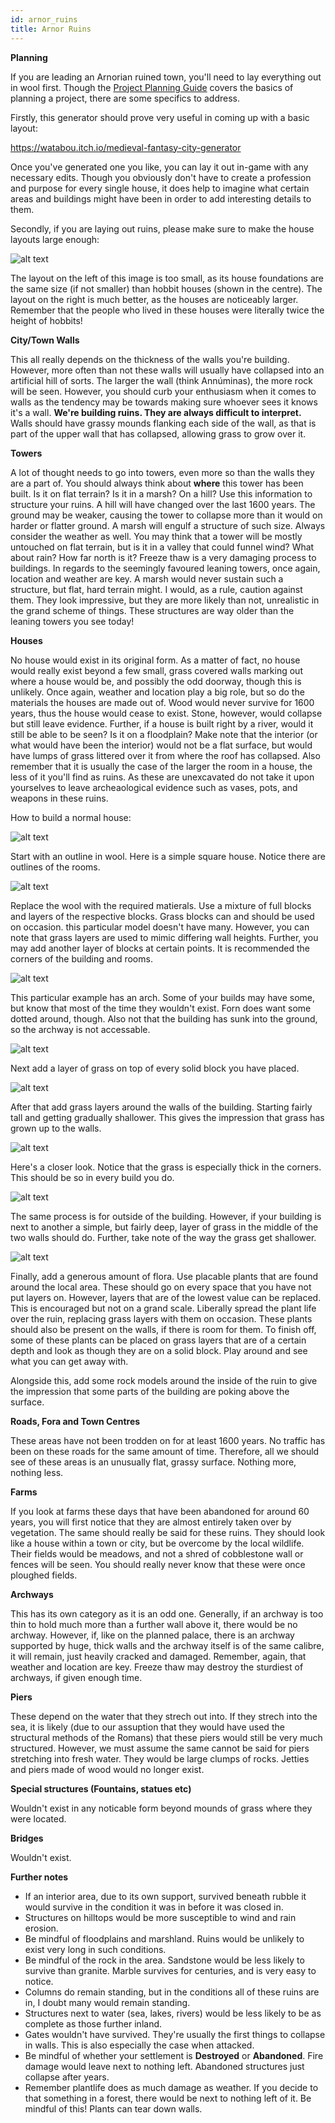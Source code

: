 ```yaml
---
id: arnor_ruins
title: Arnor Ruins
---
```


**Planning**

If you are leading an Arnorian ruined town, you'll need to lay everything out in wool first. Though the [Project Planning Guide](https://wiki.ardacraft.me/docs/project_planning) covers the basics of planning a project, there are some specifics to address.

Firstly, this generator should prove very useful in coming up with a basic layout:

https://watabou.itch.io/medieval-fantasy-city-generator

Once you've generated one you like, you can lay it out in-game with any necessary edits. Though you obviously don't have to create a profession and purpose for every single house, it does help to imagine what certain areas and buildings might have been in order to add interesting details to them.

Secondly, if you are laying out ruins, please make sure to make the house layouts large enough:

![alt text](https://cdn.discordapp.com/attachments/275671987739820032/355433814048243712/what_the_heck.PNG)

The layout on the left of this image is too small, as its house foundations are the same size (if not smaller) than hobbit houses (shown in the centre). The layout on the right is much better, as the houses are noticeably larger. Remember that the people who lived in these houses were literally twice the height of hobbits!

**City/Town Walls**

This all really depends on the thickness of the walls you're building. However, more often than not these walls will usually have collapsed into an artificial hill of sorts. The larger the wall (think Annúminas), the more rock will be seen. However, you should curb your enthusiasm when it comes to walls as the tendency may be towards making sure whoever sees it knows it's a wall. **We're building ruins. They are always difficult to interpret.** Walls should have grassy mounds flanking each side of the wall, as that is part of the upper wall that has collapsed, allowing grass to grow over it.


**Towers**

A lot of thought needs to go into towers, even more so than the walls they are a part of. You should always think about **where** this tower has been built. Is it on flat terrain? Is it in a marsh? On a hill? Use this information to structure your ruins. A hill will have changed over the last 1600 years. The ground may be weaker, causing the tower to collapse more than it would on harder or flatter ground. A marsh will engulf a structure of such size. Always consider the weather as well. You may think that a tower will be mostly untouched on flat terrain, but is it in a valley that could funnel wind? What about rain? How far north is it? Freeze thaw is a very damaging process to buildings. In regards to the seemingly favoured leaning towers, once again, location and weather are key. A marsh would never sustain such a structure, but flat, hard terrain might. I would, as a rule, caution against them. They look impressive, but they are more likely than not, unrealistic in the grand scheme of things. These structures are way older than the leaning towers you see today!

**Houses**

No house would exist in its original form. As a matter of fact, no house would really exist beyond a few small, grass covered walls marking out where a house would be, and possibly the odd doorway, though this is unlikely. Once again, weather and location play a big role, but so do the materials the houses are made out of. Wood would never survive for 1600 years, thus the house would cease to exist. Stone, however, would collapse but still leave evidence. Further, if a house is built right by a river, would it still be able to be seen? Is it on a floodplain? Make note that the interior (or what would have been the interior) would not be a flat surface, but would have lumps of grass littered over it from where the roof has collapsed. Also remember that it is usually the case of the larger the room in a house, the less of it you'll find as ruins. As these are unexcavated do not take it upon yourselves to leave archeaological evidence such as vases, pots, and weapons in these ruins.

How to build a normal house:

![alt text](https://i.imgur.com/oQgu0YQ.jpg)

Start with an outline in wool. Here is a simple square house. Notice there are outlines of the rooms.

![alt text](https://i.imgur.com/Sv7F2ZR.jpg)

Replace the wool with the required matierals. Use a mixture of full blocks and layers of the respective blocks. Grass blocks can and should be used on occasion. this particular model doesn't have many. However, you can note that  grass layers are used to mimic differing wall heights. Further, you may add another layer of blocks at certain points. It is recommended the corners of the building and rooms.

![alt text](https://i.imgur.com/sN5fnne.jpg)

This particular example has an arch. Some of your builds may have some, but know that most of the time they wouldn't exist. Forn does want some dotted around, though. Also not that the building has sunk into the ground, so the archway is not accessable.

![alt text](https://i.imgur.com/cgUU0dS.jpg)

Next add a layer of grass on top of every solid block you have placed.

![alt text](https://i.imgur.com/eH7ROFE.jpg)

After that add grass layers around the walls of the building. Starting fairly tall and getting gradually shallower. This gives the impression that grass has grown up to the walls.

![alt text](https://i.imgur.com/KlMTpHx.png)

Here's a closer look. Notice that the grass is especially thick in the corners. This should be so in every build you do.

![alt text](https://i.imgur.com/4Fks5xG.jpg)

The same process is for outside of the building. However, if your building is next to another a simple, but fairly deep, layer of grass in the middle of the two walls should do. Further, take note of the way the grass get shallower.

![alt text](https://i.imgur.com/H5XNbXp.jpg)

Finally, add a generous amount of flora. Use placable plants that are found around the local area. These should go on every space that you have not put layers on. However, layers that are of the lowest value can be replaced. This is encouraged but not on a grand scale. Liberally spread the plant life over the ruin, replacing grass layers with them on occasion. These plants should also be present on the walls, if there is room for them. To finish off, some of these plants can be placed on grass layers that are of a certain depth and look as though they are on a solid block. Play around and see what you can get away with.

Alongside this, add some rock models around the inside of the ruin to give the impression that some parts of the building are poking above the surface.

**Roads, Fora and Town Centres**

These areas have not been trodden on for at least 1600 years. No traffic has been on these roads for the same amount of time. Therefore, all we should see of these areas is an unusually flat, grassy surface. Nothing more, nothing less.

**Farms**

If you look at farms these days that have been abandoned for around 60 years, you will first notice that they are almost entirely taken over by vegetation. The same should really be said for these ruins. They should look like a house within a town or city, but be overcome by the local wildlife. Their fields would be meadows, and not a shred of cobblestone wall or fences will be seen. You should really never know that these were once ploughed fields.


**Archways**

This has its own category as it is an odd one. Generally, if an archway is too thin to hold much more than a further wall above it, there would be no archway. However, if, like on the planned palace, there is an archway supported by huge, thick walls and the archway itself is of the same calibre, it will remain, just heavily cracked and damaged. Remember, again, that weather and location are key. Freeze thaw may destroy the sturdiest of archways, if given enough time.


**Piers**

These depend on the water that they strech out into. If they strech into the sea, it is likely (due to our assuption that they would have used the structural methods of the Romans) that these piers would still be very much structured. However, we must assume the same cannot be said for piers stretching into fresh water. They would be large clumps of rocks. Jetties and piers made of wood would no longer exist.


**Special structures (Fountains, statues etc)**

Wouldn't exist in any noticable form beyond mounds of grass where they were located.

**Bridges**

Wouldn't exist.

**Further notes**

- If an interior area, due to its own support, survived beneath rubble it would survive in the condition it was in before it was closed in.
- Structures on hilltops would be more susceptible to wind and rain erosion.
- Be mindful of floodplains and marshland. Ruins would be unlikely to exist very long in such conditions.
- Be mindful of the rock in the area. Sandstone would be less likely to survive than granite. Marble survives for centuries, and is very easy to notice.
- Columns do remain standing, but in the conditions all of these ruins are in, I doubt many would remain standing.
- Structures next to water (sea, lakes, rivers) would be less likely to be as complete as those further inland.
- Gates wouldn't have survived. They're usually the first things to collapse in walls. This is also especially the case when attacked.
- Be mindful of whether your settlement is **Destroyed** or **Abandoned**. Fire damage would leave next to nothing left. Abandoned structures just collapse after years.
- Remember plantlife does as much damage as weather. If you decide to that something in a forest, there would be next to nothing left of it. Be mindful of this! Plants can tear down walls.

